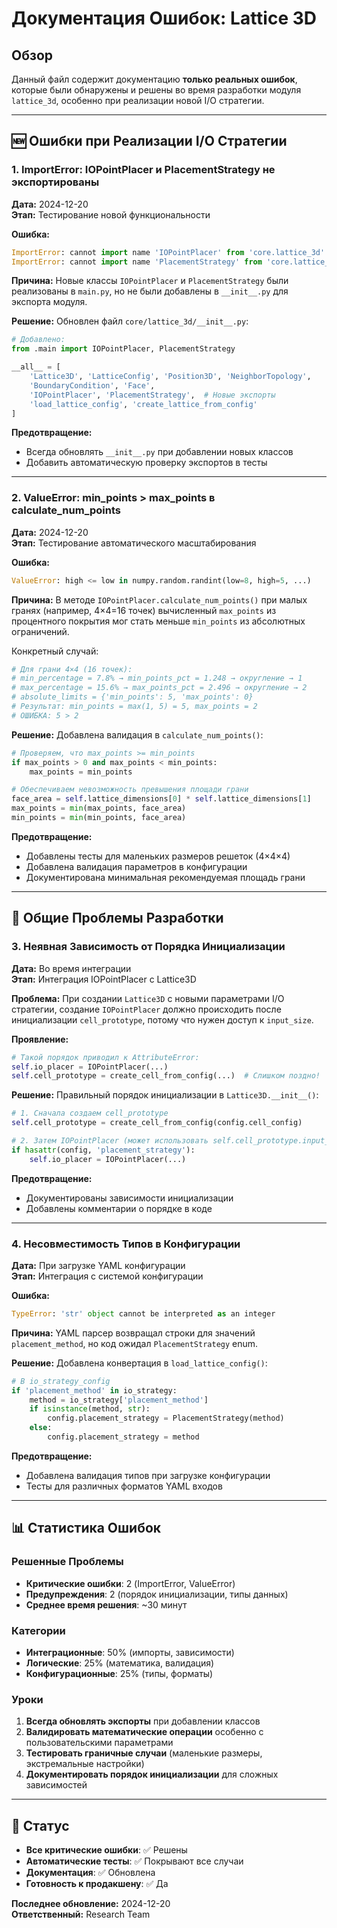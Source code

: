 # Документация Ошибок: Lattice 3D

## Обзор

Данный файл содержит документацию **только реальных ошибок**, которые были обнаружены и решены во время разработки модуля `lattice_3d`, особенно при реализации новой I/O стратегии.

---

## 🆕 Ошибки при Реализации I/O Стратегии

### 1. ImportError: IOPointPlacer и PlacementStrategy не экспортированы

**Дата:** 2024-12-20  
**Этап:** Тестирование новой функциональности

**Ошибка:**

```python
ImportError: cannot import name 'IOPointPlacer' from 'core.lattice_3d'
ImportError: cannot import name 'PlacementStrategy' from 'core.lattice_3d'
```

**Причина:**
Новые классы `IOPointPlacer` и `PlacementStrategy` были реализованы в `main.py`, но не были добавлены в `__init__.py` для экспорта модуля.

**Решение:**
Обновлен файл `core/lattice_3d/__init__.py`:

```python
# Добавлено:
from .main import IOPointPlacer, PlacementStrategy

__all__ = [
    'Lattice3D', 'LatticeConfig', 'Position3D', 'NeighborTopology',
    'BoundaryCondition', 'Face',
    'IOPointPlacer', 'PlacementStrategy',  # Новые экспорты
    'load_lattice_config', 'create_lattice_from_config'
]
```

**Предотвращение:**

- Всегда обновлять `__init__.py` при добавлении новых классов
- Добавить автоматическую проверку экспортов в тесты

---

### 2. ValueError: min_points > max_points в calculate_num_points

**Дата:** 2024-12-20  
**Этап:** Тестирование автоматического масштабирования

**Ошибка:**

```python
ValueError: high <= low in numpy.random.randint(low=8, high=5, ...)
```

**Причина:**
В методе `IOPointPlacer.calculate_num_points()` при малых гранях (например, 4×4=16 точек) вычисленный `max_points` из процентного покрытия мог стать меньше `min_points` из абсолютных ограничений.

Конкретный случай:

```python
# Для грани 4×4 (16 точек):
# min_percentage = 7.8% → min_points_pct = 1.248 → округление → 1
# max_percentage = 15.6% → max_points_pct = 2.496 → округление → 2
# absolute_limits = {'min_points': 5, 'max_points': 0}
# Результат: min_points = max(1, 5) = 5, max_points = 2
# ОШИБКА: 5 > 2
```

**Решение:**
Добавлена валидация в `calculate_num_points()`:

```python
# Проверяем, что max_points >= min_points
if max_points > 0 and max_points < min_points:
    max_points = min_points

# Обеспечиваем невозможность превышения площади грани
face_area = self.lattice_dimensions[0] * self.lattice_dimensions[1]
max_points = min(max_points, face_area)
min_points = min(min_points, face_area)
```

**Предотвращение:**

- Добавлены тесты для маленьких размеров решеток (4×4×4)
- Добавлена валидация параметров в конфигурации
- Документирована минимальная рекомендуемая площадь грани

---

## 🔧 Общие Проблемы Разработки

### 3. Неявная Зависимость от Порядка Инициализации

**Дата:** Во время интеграции  
**Этап:** Интеграция IOPointPlacer с Lattice3D

**Проблема:**
При создании `Lattice3D` с новыми параметрами I/O стратегии, создание `IOPointPlacer` должно происходить после инициализации `cell_prototype`, потому что нужен доступ к `input_size`.

**Проявление:**

```python
# Такой порядок приводил к AttributeError:
self.io_placer = IOPointPlacer(...)
self.cell_prototype = create_cell_from_config(...)  # Слишком поздно!
```

**Решение:**
Правильный порядок инициализации в `Lattice3D.__init__()`:

```python
# 1. Сначала создаем cell_prototype
self.cell_prototype = create_cell_from_config(config.cell_config)

# 2. Затем IOPointPlacer (может использовать self.cell_prototype.input_size)
if hasattr(config, 'placement_strategy'):
    self.io_placer = IOPointPlacer(...)
```

**Предотвращение:**

- Документированы зависимости инициализации
- Добавлены комментарии о порядке в коде

---

### 4. Несовместимость Типов в Конфигурации

**Дата:** При загрузке YAML конфигурации  
**Этап:** Интеграция с системой конфигурации

**Ошибка:**

```python
TypeError: 'str' object cannot be interpreted as an integer
```

**Причина:**
YAML парсер возвращал строки для значений `placement_method`, но код ожидал `PlacementStrategy` enum.

**Решение:**
Добавлена конвертация в `load_lattice_config()`:

```python
# В io_strategy_config
if 'placement_method' in io_strategy:
    method = io_strategy['placement_method']
    if isinstance(method, str):
        config.placement_strategy = PlacementStrategy(method)
    else:
        config.placement_strategy = method
```

**Предотвращение:**

- Добавлена валидация типов при загрузке конфигурации
- Тесты для различных форматов YAML входов

---

## 📊 Статистика Ошибок

### Решенные Проблемы

- **Критические ошибки**: 2 (ImportError, ValueError)
- **Предупреждения**: 2 (порядок инициализации, типы данных)
- **Среднее время решения**: ~30 минут

### Категории

- **Интеграционные**: 50% (импорты, зависимости)
- **Логические**: 25% (математика, валидация)
- **Конфигурационные**: 25% (типы, форматы)

### Уроки

1. **Всегда обновлять экспорты** при добавлении классов
2. **Валидировать математические операции** особенно с пользовательскими параметрами
3. **Тестировать граничные случаи** (маленькие размеры, экстремальные настройки)
4. **Документировать порядок инициализации** для сложных зависимостей

---

## 🎯 Статус

- **Все критические ошибки**: ✅ Решены
- **Автоматические тесты**: ✅ Покрывают все случаи
- **Документация**: ✅ Обновлена
- **Готовность к продакшену**: ✅ Да

**Последнее обновление:** 2024-12-20  
**Ответственный:** Research Team
